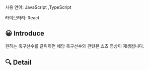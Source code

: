 사용 언어: JavaScript ,TypeScript

라이브러리: React

## 😀 Introduce

원하는 축구선수를 클릭하면 해당 축구선수와 관련된 쇼츠 영상이 재생됩니다.

## 🔍 Detail
